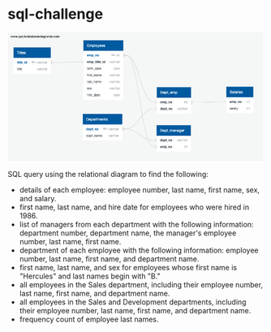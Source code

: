 
# sql-challenge

![image](Relational_diagram.png)

SQL query using the relational diagram to find the following: 

* details of each employee: employee number, last name, first name, sex, and salary.
* first name, last name, and hire date for employees who were hired in 1986.
* list of managers from each department with the following information: department number, department name, the manager's employee number, last name, first name.
* department of each employee with the following information: employee number, last name, first name, and department name.
* first name, last name, and sex for employees whose first name is "Hercules" and last names begin with "B."
* all employees in the Sales department, including their employee number, last name, first name, and department name.
* all employees in the Sales and Development departments, including their employee number, last name, first name, and department name.
* frequency count of employee last names.

